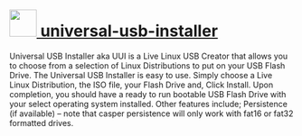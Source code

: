 # [<img src="https://cdn.rawgit.com/chocolatey/chocolatey-coreteampackages/dbcdbe15fe23175229d20b7662ddfd769e72c2de/icons/universal-usb-installer.png" height="48" width="48" /> universal-usb-installer](https://chocolatey.org/packages/universal-usb-installer)

Universal USB Installer aka UUI is a Live Linux USB Creator that allows you to choose from a selection of Linux Distributions to put on your USB Flash Drive. The Universal USB Installer is easy to use. Simply choose a Live Linux Distribution, the ISO file, your Flash Drive and, Click Install. Upon completion, you should have a ready to run bootable USB Flash Drive with your select operating system installed. Other features include; Persistence (if available) – note that casper persistence will only work with fat16 or fat32 formatted drives.
